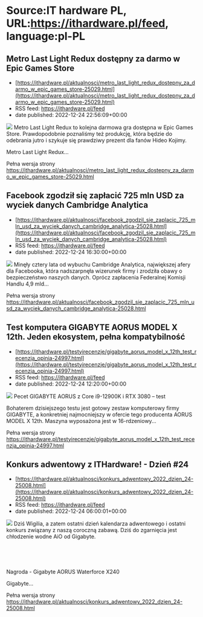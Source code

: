 # Source:IT hardware PL, URL:https://ithardware.pl/feed, language:pl-PL

## Metro Last Light Redux dostępny za darmo w Epic Games Store
 - [https://ithardware.pl/aktualnosci/metro_last_light_redux_dostepny_za_darmo_w_epic_games_store-25029.html](https://ithardware.pl/aktualnosci/metro_last_light_redux_dostepny_za_darmo_w_epic_games_store-25029.html)
 - RSS feed: https://ithardware.pl/feed
 - date published: 2022-12-24 22:56:09+00:00

<img src="https://ithardware.pl/artykuly/min/25029_1.jpg" />            Metro Last Light Redux to kolejna darmowa gra dostępna w Epic Games Store. Prawdopodobnie poznaliśmy też produkcję, kt&oacute;ra będzie do odebrania jutro i szykuje się prawdziwy prezent dla fan&oacute;w Hideo Kojimy.

Metro Last Light Redux...
            <p>Pełna wersja strony <a href="https://ithardware.pl/aktualnosci/metro_last_light_redux_dostepny_za_darmo_w_epic_games_store-25029.html">https://ithardware.pl/aktualnosci/metro_last_light_redux_dostepny_za_darmo_w_epic_games_store-25029.html</a></p>

## Facebook zgodził się zapłacić 725 mln USD za wyciek danych Cambridge Analytica
 - [https://ithardware.pl/aktualnosci/facebook_zgodzil_sie_zaplacic_725_mln_usd_za_wyciek_danych_cambridge_analytica-25028.html](https://ithardware.pl/aktualnosci/facebook_zgodzil_sie_zaplacic_725_mln_usd_za_wyciek_danych_cambridge_analytica-25028.html)
 - RSS feed: https://ithardware.pl/feed
 - date published: 2022-12-24 16:30:00+00:00

<img src="https://ithardware.pl/artykuly/min/25028_1.jpg" />            Minęły cztery lata od wybuchu Cambridge Analytica, największej afery dla Facebooka, kt&oacute;ra nadszarpnęła wizerunek firmy i zrodziła obawy o bezpieczeństwo naszych danych. Opr&oacute;cz zapłacenia Federalnej Komisji Handlu 4,9 mld...
            <p>Pełna wersja strony <a href="https://ithardware.pl/aktualnosci/facebook_zgodzil_sie_zaplacic_725_mln_usd_za_wyciek_danych_cambridge_analytica-25028.html">https://ithardware.pl/aktualnosci/facebook_zgodzil_sie_zaplacic_725_mln_usd_za_wyciek_danych_cambridge_analytica-25028.html</a></p>

## Test komputera GIGABYTE AORUS MODEL X 12th. Jeden ekosystem, pełna kompatybilność
 - [https://ithardware.pl/testyirecenzje/gigabyte_aorus_model_x_12th_test_recenzja_opinia-24997.html](https://ithardware.pl/testyirecenzje/gigabyte_aorus_model_x_12th_test_recenzja_opinia-24997.html)
 - RSS feed: https://ithardware.pl/feed
 - date published: 2022-12-24 12:20:00+00:00

<img src="https://ithardware.pl/artykuly/min/24997_1.jpg" />            Pecet GIGABYTE AORUS z Core i9-12900K i RTX 3080 &ndash; test

Bohaterem dzisiejszego testu jest gotowy zestaw komputerowy firmy GIGABYTE, a konkretniej najmocniejszy w ofercie tego producenta AORUS MODEL X 12th. Maszyna wyposażona jest w 16-rdzeniowy...
            <p>Pełna wersja strony <a href="https://ithardware.pl/testyirecenzje/gigabyte_aorus_model_x_12th_test_recenzja_opinia-24997.html">https://ithardware.pl/testyirecenzje/gigabyte_aorus_model_x_12th_test_recenzja_opinia-24997.html</a></p>

## Konkurs adwentowy z ITHardware! - Dzień #24
 - [https://ithardware.pl/aktualnosci/konkurs_adwentowy_2022_dzien_24-25008.html](https://ithardware.pl/aktualnosci/konkurs_adwentowy_2022_dzien_24-25008.html)
 - RSS feed: https://ithardware.pl/feed
 - date published: 2022-12-24 06:00:01+00:00

<img src="https://ithardware.pl/artykuly/min/25008_1.jpg" />            Dziś Wigilia, a zatem ostatni dzień kalendarza adwentowego i ostatni konkurs związany z naszą coroczną zabawą. Dziś do zgarnięcia jest chłodzenie wodne AiO od Gigabyte.

&nbsp;

&nbsp;

Nagroda - Gigabyte AORUS Waterforce X240

Gigabyte...
            <p>Pełna wersja strony <a href="https://ithardware.pl/aktualnosci/konkurs_adwentowy_2022_dzien_24-25008.html">https://ithardware.pl/aktualnosci/konkurs_adwentowy_2022_dzien_24-25008.html</a></p>


